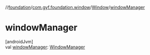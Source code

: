 //[foundation](../../../index.md)/[com.gyf.foundation.window](../index.md)/[Window](index.md)/[windowManager](window-manager.md)

# windowManager

[androidJvm]\
val [windowManager](window-manager.md): [WindowManager](https://developer.android.com/reference/kotlin/android/view/WindowManager.html)